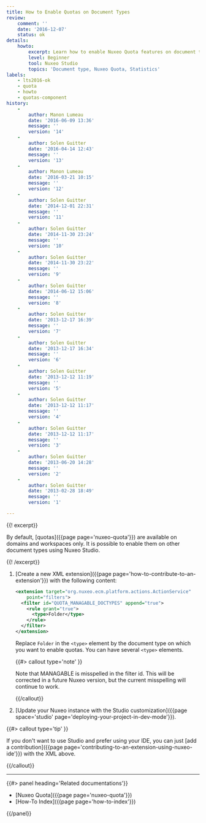 ```yaml
---
title: How to Enable Quotas on Document Types
review:
    comment: ''
    date: '2016-12-07'
    status: ok
details:
    howto:
        excerpt: Learn how to enable Nuxeo Quota features on document types other than domains and workspaces.
        level: Beginner
        tool: Nuxeo Studio
        topics: 'Document type, Nuxeo Quota, Statistics'
labels:
    - lts2016-ok
    - quota
    - howto
    - quotas-component
history:
    -
        author: Manon Lumeau
        date: '2016-06-09 13:36'
        message: ''
        version: '14'
    -
        author: Solen Guitter
        date: '2016-04-14 12:43'
        message: ''
        version: '13'
    -
        author: Manon Lumeau
        date: '2016-03-21 10:15'
        message: ''
        version: '12'
    -
        author: Solen Guitter
        date: '2014-12-01 22:31'
        message: ''
        version: '11'
    -
        author: Solen Guitter
        date: '2014-11-30 23:24'
        message: ''
        version: '10'
    -
        author: Solen Guitter
        date: '2014-11-30 23:22'
        message: ''
        version: '9'
    -
        author: Solen Guitter
        date: '2014-06-12 15:06'
        message: ''
        version: '8'
    -
        author: Solen Guitter
        date: '2013-12-17 16:39'
        message: ''
        version: '7'
    -
        author: Solen Guitter
        date: '2013-12-17 16:34'
        message: ''
        version: '6'
    -
        author: Solen Guitter
        date: '2013-12-12 11:19'
        message: ''
        version: '5'
    -
        author: Solen Guitter
        date: '2013-12-12 11:17'
        message: ''
        version: '4'
    -
        author: Solen Guitter
        date: '2013-12-12 11:17'
        message: ''
        version: '3'
    -
        author: Solen Guitter
        date: '2013-06-20 14:28'
        message: ''
        version: '2'
    -
        author: Solen Guitter
        date: '2013-02-28 18:49'
        message: ''
        version: '1'

---
```

{{! excerpt}}

By default, [quotas]({{page page='nuxeo-quota'}}) are available on domains and workspaces only. It is possible to enable them on other document types using Nuxeo Studio.

{{! /excerpt}}

1.  [Create a new XML extension]({{page page='how-to-contribute-to-an-extension'}}) with the following content:

    ```xml
    <extension target="org.nuxeo.ecm.platform.actions.ActionService"
        point="filters">
      <filter id="QUOTA_MANAGABLE_DOCTYPES" append="true">
        <rule grant="true">
          <type>Folder</type>
        </rule>
      </filter>
    </extension>
    ```

    Replace `Folder` in the `<type>` element by the document type on which you want to enable quotas. You can have several `<type>` elements.

    {{#> callout type='note' }}

    Note that MANAGABLE is misspelled in the filter id. This will be corrected in a future Nuxeo version, but the current misspelling will continue to work.

    {{/callout}}


2.  [Update your Nuxeo instance with the Studio customization]({{page space='studio' page='deploying-your-project-in-dev-mode'}}).

{{#> callout type='tip' }}

If you don't want to use Studio and prefer using your IDE, you can just [add a contribution]({{page page='contributing-to-an-extension-using-nuxeo-ide'}}) with the XML above.

{{/callout}}


* * *

<div class="row" data-equalizer data-equalize-on="medium"><div class="column medium-6">{{#> panel heading='Related documentations'}}

- [Nuxeo Quota]({{page page='nuxeo-quota'}})
- [How-To Index]({{page page='how-to-index'}})

{{/panel}}</div><div class="column medium-6">

&nbsp;

</div></div>
